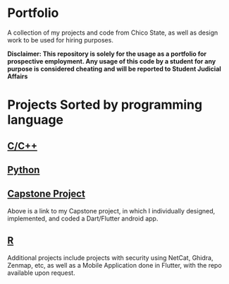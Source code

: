 # Portfolio
A collection of my projects and code from Chico State, as well as design work to be used for hiring purposes.

**Disclaimer: This repository is solely for the usage as a portfolio for prospective employment. Any usage of this code by a student for any purpose is considered cheating and will be reported to Student Judicial Affairs**

# Projects Sorted by programming language

## [C/C++](https://github.com/a-ddollar-cs/Portfolio/tree/main/C%2B%2B)

## [Python](https://github.com/a-ddollar-cs/Portfolio/tree/main/Python)

## [Capstone Project](https://github.com/a-ddollar-cs/Capstone)
Above is a link to my Capstone project, in which I individually designed, implemented, and coded a Dart/Flutter android app.

## [R](https://github.com/a-ddollar-cs/Portfolio/tree/main/R)

Additional projects include projects with security using NetCat, Ghidra, Zenmap, etc, as well as a Mobile Application done in Flutter, with the repo available upon request.




